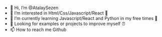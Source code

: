 - 👋 Hi, I’m @AtalaySezen
- 👀 I’m interested in Html/Css/Javascript/React 🧮
- 🌱 I’m currently learning Javascript/React and Python in my free times 🐜
- 💞️ Looking for examples or projects to improve myself ⏰
- 📫 How to reach me Github 

<!---
AtalaySezen/AtalaySezen is a ✨ special ✨ repository because its `README.md` (this file) appears on your GitHub profile.
You can click the Preview link to take a look at your changes.
--->
